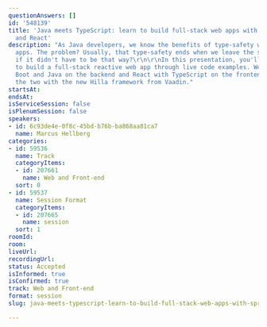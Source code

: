 ```yaml
---
questionAnswers: []
id: '548139'
title: 'Java meets TypeScript: learn to build full-stack web apps with Spring Boot
  and React'
description: "As Java developers, we know the benefits of type-safety when building
  apps. The problem? Usually, that type-safety ends when we leave the server. What
  if it didn't have to be that way?\r\n\r\nIn this presentation, you'll learn how
  to build a full-stack reactive web app through live code examples. We'll use Spring
  Boot and Java on the backend and React with TypeScript on the frontend, connecting
  the two with the new Hilla framework from Vaadin."
startsAt: 
endsAt: 
isServiceSession: false
isPlenumSession: false
speakers:
- id: 6c93de4e-0f8c-45bd-b76b-ba868aa81ca7
  name: Marcus Hellberg
categories:
- id: 59536
  name: Track
  categoryItems:
  - id: 207661
    name: Web and Front-end
  sort: 0
- id: 59537
  name: Session Format
  categoryItems:
  - id: 207665
    name: session
  sort: 1
roomId: 
room: 
liveUrl: 
recordingUrl: 
status: Accepted
isInformed: true
isConfirmed: true
track: Web and Front-end
format: session
slug: java-meets-typescript-learn-to-build-full-stack-web-apps-with-spring-boot-and-react

---
```


